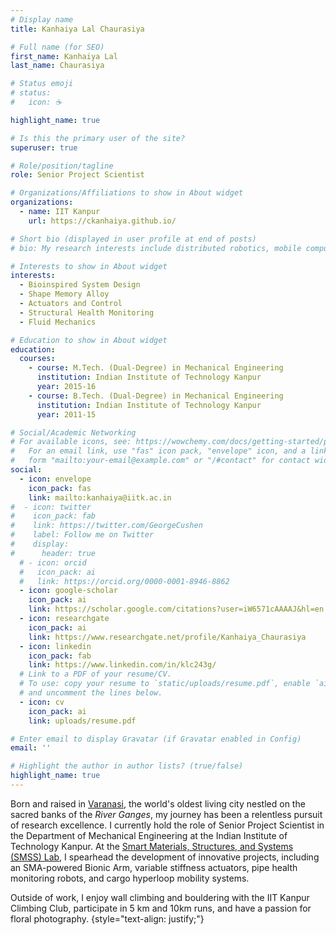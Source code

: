 ```yaml
---
# Display name
title: Kanhaiya Lal Chaurasiya

# Full name (for SEO)
first_name: Kanhaiya Lal
last_name: Chaurasiya

# Status emoji
# status:
#   icon: ☕️

highlight_name: true

# Is this the primary user of the site?
superuser: true

# Role/position/tagline
role: Senior Project Scientist

# Organizations/Affiliations to show in About widget
organizations:
  - name: IIT Kanpur
    url: https://ckanhaiya.github.io/

# Short bio (displayed in user profile at end of posts)
# bio: My research interests include distributed robotics, mobile computing and programmable matter.

# Interests to show in About widget
interests:
  - Bioinspired System Design
  - Shape Memory Alloy
  - Actuators and Control
  - Structural Health Monitoring
  - Fluid Mechanics

# Education to show in About widget
education:
  courses:
    - course: M.Tech. (Dual-Degree) in Mechanical Engineering
      institution: Indian Institute of Technology Kanpur
      year: 2015-16
    - course: B.Tech. (Dual-Degree) in Mechanical Engineering
      institution: Indian Institute of Technology Kanpur
      year: 2011-15

# Social/Academic Networking
# For available icons, see: https://wowchemy.com/docs/getting-started/page-builder/#icons
#   For an email link, use "fas" icon pack, "envelope" icon, and a link in the
#   form "mailto:your-email@example.com" or "/#contact" for contact widget.
social:
  - icon: envelope
    icon_pack: fas
    link: mailto:kanhaiya@iitk.ac.in
#  - icon: twitter
#    icon_pack: fab
#    link: https://twitter.com/GeorgeCushen
#    label: Follow me on Twitter
#    display:
#      header: true
  # - icon: orcid
  #   icon_pack: ai
  #   link: https://orcid.org/0000-0001-8946-8862
  - icon: google-scholar
    icon_pack: ai
    link: https://scholar.google.com/citations?user=iW6571cAAAAJ&hl=en
  - icon: researchgate
    icon_pack: ai
    link: https://www.researchgate.net/profile/Kanhaiya_Chaurasiya
  - icon: linkedin
    icon_pack: fab
    link: https://www.linkedin.com/in/klc243g/
  # Link to a PDF of your resume/CV.
  # To use: copy your resume to `static/uploads/resume.pdf`, enable `ai` icons in `params.yaml`,
  # and uncomment the lines below.
  - icon: cv
    icon_pack: ai
    link: uploads/resume.pdf

# Enter email to display Gravatar (if Gravatar enabled in Config)
email: ''

# Highlight the author in author lists? (true/false)
highlight_name: true
---
```


Born and raised in [Varanasi](https://varanasi.nic.in/), the world's oldest living city nestled on the sacred banks of the _River Ganges_, my journey has been a relentless pursuit of research excellence. I currently hold the role of Senior Project Scientist in the Department of Mechanical Engineering at the Indian Institute of Technology Kanpur. At the [Smart Materials, Structures, and Systems (SMSS) Lab](https://www.iitk.ac.in/smss/), I spearhead the development of innovative projects, including an SMA-powered Bionic Arm, variable stiffness actuators, pipe health monitoring robots, and cargo hyperloop mobility systems.

Outside of work, I enjoy wall climbing and bouldering with the IIT Kanpur Climbing Club, participate in 5 km and 10km runs, and have a passion for floral photography.
{style="text-align: justify;"}
